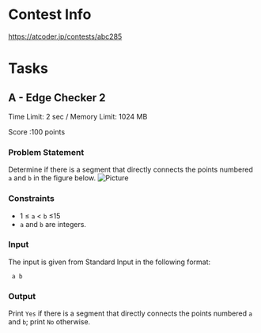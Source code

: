 # Contest Info
https://atcoder.jp/contests/abc285

# Tasks

## A - Edge Checker 2

Time Limit: 2 sec / Memory Limit: 1024 MB

Score :100 points

### Problem Statement
Determine if there is a segment that directly connects the points numbered `a` and `b` in the figure below.
![Picture](img/080021a4ef4143f82d024ce3b4cfd00f.jpg)

### Constraints
 - 1 ≤ `a` < `b` ≤15
 - `a` and `b` are integers.

### Input
The input is given from Standard Input in the following format:
```
 a b 
```

### Output
Print `Yes` if there is a segment that directly connects the points numbered `a` and `b`; print `No` otherwise.

